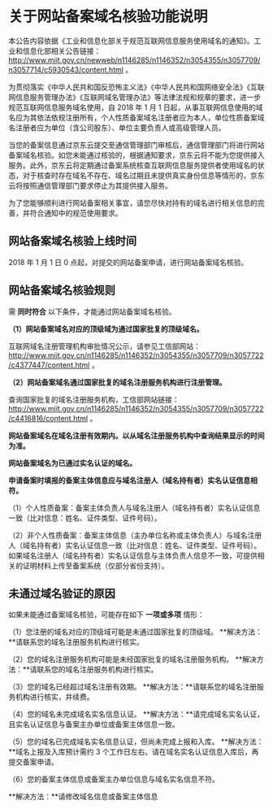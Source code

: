 # 关于网站备案域名核验功能说明

本公告内容依据《工业和信息化部关于规范互联网信息服务使用域名的通知》。工业和信息化部相关公告链接：<http://www.miit.gov.cn/newweb/n1146285/n1146352/n3054355/n3057709/n3057714/c5930543/content.html> 。

为贯彻落实《中华人民共和国反恐怖主义法》《中华人民共和国网络安全法》《互联网信息服务管理办法》《互联网域名管理办法》等法律法规和规章的要求，进一步规范互联网信息服务域名使用，自 2018 年 1 月 1 日起，从事互联网信息使用的域名应为其依法依规注册所有，个人性质备案域名注册者应为本人，单位性质备案域名注册者应为单位（含公司股东）、单位主要负责人或高级管理人员。

当您的备案信息通过京东云提交至通信管理部门审核后，通信管理部门将进行网站备案域名核验。如您未能通过核验的，根据通知要求，京东云将不能为您提供接入服务。此外，京东云将定期通过备案系统核查互联网信息服务提供者使用域名的状态，对于核查时存在域名不存在、域名过期且未提供真实身份信息等情形的，京东云将按照通信管理部门要求停止为其提供接入服务。

为了您能够顺利进行网站备案相关事宜，请您尽快对持有的域名进行相关信息的完善，并符合通知中的规范使用要求。

## 网站备案域名核验上线时间

2018 年 1 月 1 日 0 点起，对提交的网站备案申请，进行网站备案域名核验。

## 网站备案域名核验规则

需 **同时符合** 以下条件，才能通过网站备案域名核验。

**（1）网站备案域名对应的顶级域为通过国家批复的顶级域名。**

互联网域名注册管理机构审批情况公示，请参见工信部网站：<http://www.miit.gov.cn/n1146285/n1146352/n3054355/n3057709/n3057722/c4377447/content.html> 。

**（2）网站备案域名通过国家批复的域名注册服务机构进行注册管理。**

查询国家批复的域名注册服务机构，工信部网站链接：<http://www.miit.gov.cn/n1146285/n1146352/n3054355/n3057709/n3057722/c4416816/content.html> 。

**网站备案域名在域名注册有效期内。以从域名注册服务机构中查询结果显示的时间为准。**

**网站备案域名为已通过实名认证的域名。**

**申请备案时填报的备案主体信息应与域名注册人（域名持有者）实名认证信息相符。**

（1）个人性质备案：备案主体负责人与域名注册人（域名持有者）实名认证信息一致（比对信息：姓名、证件类型、证件号码）。

（2）非个人性质备案：备案主体信息（主办单位名称或主体负责人）与域名注册人（域名持有者）实名认证信息一致（比对信息：姓名、证件类型、证件号码）。如果域名注册人（域名持有者）实名认证信息与主体负责人信息不一致，可提供相关的证明材料上传至备案系统（仅部分省份支持）。

## 未通过域名验证的原因

如果未能通过备案域名核验，可能存在如下 **一项或多项** 情形：

（1）您注册的域名对应的顶级域可能是未通过国家批复的顶级域。
**解决方法：**请联系您的域名注册服务机构进行核实。

（2）您的域名注册服务机构可能是未经国家批复的域名注册服务机构。
**解决方法：**请联系您的域名注册服务机构进行核实。

（3）您的域名已经超过域名注册有效期。
**解决方法：**请联系您的域名注册服务机构进行核实，并续费。

（4）您的域名未完成域名实名信息认证。
**解决方法：**请完成域名实名认证，且实名认证信息与备案主办单位或备案主体信息一致。

（5）您的域名已完成域名实名信息认证，但尚未完成上报和入库。
**解决方法：**域名上报及入库预计需约 3 个工作日左右。请在域名实名认证信息入库后，再提交备案申请。

（6）您的备案主体信息或备案主办单位信息与域名实名信息不符。

**解决方法：**请修改域名信息或备案主体信息
